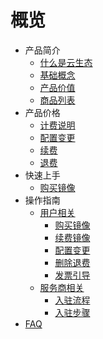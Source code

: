 # 概览
- 产品简介
   - [什么是云生态](/cloudecosystem/description/concept.md)
   - [基础概念](/cloudecosystem/description/glossary.md)
   - [产品价值](/cloudecosystem/description/adwantages.md)
   - [商品列表](/cloudecosystem/description/product_list.md)
- 产品价格
   - [计费说明](/cloudecosystem/buy/charge.md)
   - [配置变更](/cloudecosystem/buy/configuration.md)
   - [续费](/cloudecosystem/buy/renew.md)
   - [退费](/cloudecosystem/buy/refund.md)
- 快速上手
   - [购买镜像](/cloudecosystem/fast/purchaseimage.md)
- 操作指南
   - [用户相关](/cloudecosystem/guide/buyerinfo.md)
      - [购买镜像](/cloudecosystem/guide/buyerinfo.md#购买镜像)
      - [续费镜像](/cloudecosystem/guide/buyerinfo.md#续费镜像)
      - [配置变更](/cloudecosystem/guide/buyerinfo.md#配置变更)
      - [删除退费](/cloudecosystem/guide/buyerinfo.md#删除退费)
      - [发票引导](/cloudecosystem/guide/buyerinfo.md#发票引导)
   - [服务商相关](/cloudecosystem/guide/sellerinfo.md)
      - [入驻流程](/cloudecosystem/guide/sellerinfo.md#入驻流程)
      - [入驻步骤](/cloudecosystem/guide/sellerinfo.md#入驻步骤)
- [FAQ](/cloudecosystem/support/faqs.md)

